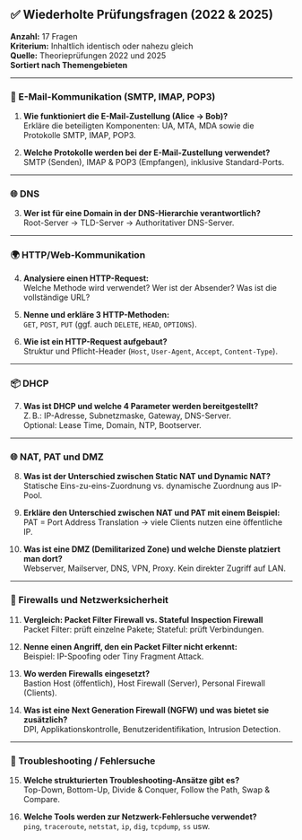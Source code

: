 ## ✅ Wiederholte Prüfungsfragen (2022 & 2025)

**Anzahl:** 17 Fragen  
**Kriterium:** Inhaltlich identisch oder nahezu gleich  
**Quelle:** Theorieprüfungen 2022 und 2025  
**Sortiert nach Themengebieten**

---

### 📧 E-Mail-Kommunikation (SMTP, IMAP, POP3)

1. **Wie funktioniert die E-Mail-Zustellung (Alice → Bob)?**  
   Erkläre die beteiligten Komponenten: UA, MTA, MDA sowie die Protokolle SMTP, IMAP, POP3.

2. **Welche Protokolle werden bei der E-Mail-Zustellung verwendet?**  
   SMTP (Senden), IMAP & POP3 (Empfangen), inklusive Standard-Ports.

---

### 🌐 DNS

3. **Wer ist für eine Domain in der DNS-Hierarchie verantwortlich?**  
   Root-Server → TLD-Server → Authoritativer DNS-Server.

---

### 🌍 HTTP/Web-Kommunikation

4. **Analysiere einen HTTP-Request:**  
   Welche Methode wird verwendet? Wer ist der Absender? Was ist die vollständige URL?

5. **Nenne und erkläre 3 HTTP-Methoden:**  
   `GET`, `POST`, `PUT` (ggf. auch `DELETE`, `HEAD`, `OPTIONS`).

6. **Wie ist ein HTTP-Request aufgebaut?**  
   Struktur und Pflicht-Header (`Host`, `User-Agent`, `Accept`, `Content-Type`).

---

### 📦 DHCP

7. **Was ist DHCP und welche 4 Parameter werden bereitgestellt?**  
   Z. B.: IP-Adresse, Subnetzmaske, Gateway, DNS-Server.  
   Optional: Lease Time, Domain, NTP, Bootserver.

---

### 🌐 NAT, PAT und DMZ

8. **Was ist der Unterschied zwischen Static NAT und Dynamic NAT?**  
   Statische Eins-zu-eins-Zuordnung vs. dynamische Zuordnung aus IP-Pool.

9. **Erkläre den Unterschied zwischen NAT und PAT mit einem Beispiel:**  
   PAT = Port Address Translation → viele Clients nutzen eine öffentliche IP.

10. **Was ist eine DMZ (Demilitarized Zone) und welche Dienste platziert man dort?**  
    Webserver, Mailserver, DNS, VPN, Proxy. Kein direkter Zugriff auf LAN.

---

### 🔐 Firewalls und Netzwerksicherheit

11. **Vergleich: Packet Filter Firewall vs. Stateful Inspection Firewall**  
    Packet Filter: prüft einzelne Pakete; Stateful: prüft Verbindungen.

12. **Nenne einen Angriff, den ein Packet Filter nicht erkennt:**  
    Beispiel: IP-Spoofing oder Tiny Fragment Attack.

13. **Wo werden Firewalls eingesetzt?**  
    Bastion Host (öffentlich), Host Firewall (Server), Personal Firewall (Clients).

14. **Was ist eine Next Generation Firewall (NGFW) und was bietet sie zusätzlich?**  
    DPI, Applikationskontrolle, Benutzeridentifikation, Intrusion Detection.

---

### 🧰 Troubleshooting / Fehlersuche

15. **Welche strukturierten Troubleshooting-Ansätze gibt es?**  
    Top-Down, Bottom-Up, Divide & Conquer, Follow the Path, Swap & Compare.

16. **Welche Tools werden zur Netzwerk-Fehlersuche verwendet?**  
    `ping`, `traceroute`, `netstat`, `ip`, `dig`, `tcpdump`, `ss` usw.

